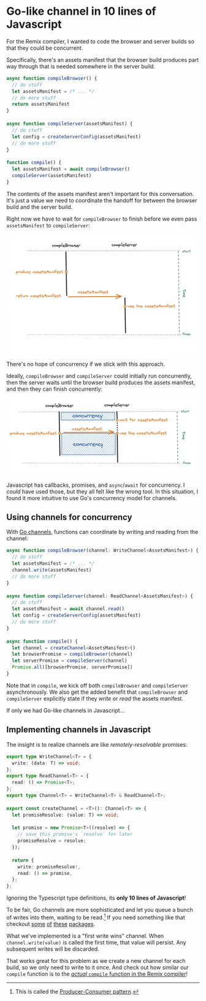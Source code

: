# Go-like channel in 10 lines of Javascript

For the Remix compiler, I wanted to code the browser and server builds so that they could be concurrent.

Specifically, there's an assets manifest that the browser build produces part way through that is needed  somewhere in the server build.

```ts
async function compileBrowser() {
  // do stuff
  let assetsManifest = /* ... */
  // do more stuff
  return assetsManifest
}

async function compileServer(assetsManifest) {
  // do stuff
  let config = createServerConfig(assetsManifest)
  // do more stuff
}

function compile() {
  let assetsManifest = await compileBrowser()
  compileServer(assetsManifest)
}
```

The contents of the assets manifest aren't important for this conversation.
It's just a value we need to coordinate the handoff for between the browser build and the server build.

Right now we have to wait for `compileBrowser` to finish before we even pass `assetsManifest` to `compileServer`:

<img src="./images/sync.webp"/>

There's no hope of concurrency if we stick with this approach.

Ideally, `compileBrowser` and `compileServer` could initially run concurrently, then the server waits until the browser build produces the assets manifest, and then they can finish concurrently:

<img src="./images/async.webp">

Javascript has callbacks, promises, and `async`/`await` for concurrency.
I _could_ have used those, but they all felt like the wrong tool.
In this situation, I found it more intuitive to use Go's concurrency model for channels.

## Using channels for concurrency

With [Go channels](https://go.dev/tour/concurrency/2), functions can coordinate by writing and reading from the channel:

```ts
async function compileBrowser(channel: WriteChannel<AssetsManifest>) {
  // do stuff
  let assetsManifest = /* ... */
  channel.write(assetsManifest)
  // do more stuff
}

async function compileServer(channel: ReadChannel<AssetsManifest>) {
  // do stuff
  let assetsManifest = await channel.read() 
  let config = createServerConfig(assetsManifest)
  // do more stuff
}

async function compile() {
  let channel = createChannel<AssetsManifest>()
  let browserPromise = compileBrowser(channel)
  let serverPromise = compileServer(channel)
  Promise.all([browserPromise, serverPromise])
}
```

Note that in `compile`, we kick off both `compileBrowser` and `compileServer` asynchronously.
We also get the added benefit that `compileBrowser` and `compileServer` explicitly state if they _write_ or _read_ the assets manifest.

If only we had Go-like channels in Javascript...

## Implementing channels in Javascript

The insight is to realize channels are like _remotely-resolvable_ promises:

```ts
export type WriteChannel<T> = {
  write: (data: T) => void;
};
export type ReadChannel<T> = {
  read: () => Promise<T>;
};
export type Channel<T> = WriteChannel<T> & ReadChannel<T>;

export const createChannel = <T>(): Channel<T> => {
  let promiseResolve: (value: T) => void;

  let promise = new Promise<T>((resolve) => {
    // save this promise's `resolve` for later
    promiseResolve = resolve;
  });

  return {
    write: promiseResolve!,
    read: () => promise,
  };
};
```

Ignoring the Typescript type definitions, its **only 10 lines of Javascript**!

To be fair, Go channels are more sophisticated and let you queue a bunch of writes into them, waiting to be read.[^producer-consumer]
If you need something like that checkout [some](https://github.com/js-csp/js-csp) [of](https://github.com/skozin/cochan) [these](https://github.com/gozala/channel) [packages](https://github.com/NodeGuy/channel).

[^producer-consumer]: This is called the [Producer-Consumer pattern](https://en.wikipedia.org/wiki/Producer%E2%80%93consumer_problem#Using_channels).

What we've implemented is a "first write wins" channel.
When `channel.write(value)` is called the first time, that value will persist.
Any subsequent writes will be discarded.

That works great for this problem as we create a new channel for each build, so we only need to write to it once.
And check out how similar our `compile` function is to the [_actual_ `compile` function in the Remix compiler](https://github.com/remix-run/remix/blob/%40remix-run/dev%401.7.5/packages/remix-dev/compiler/remixCompiler.ts#L31-L34)!